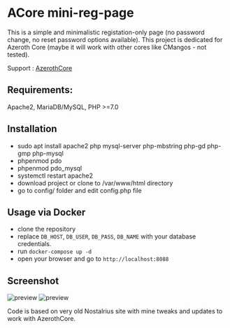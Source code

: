 # ACore mini-reg-page

This is a simple and minimalistic registation-only page (no password change, no reset password options available).
This project is dedicated for Azeroth Core (maybe it will work with other cores like CMangos - not tested).

Support : [AzerothCore](http://azerothcore.org)

## Requirements:
Apache2, MariaDB/MySQL, PHP >=7.0

## Installation

 - sudo apt install apache2 php mysql-server php-mbstring php-gd php-gmp php-mysql
 - phpenmod pdo
 - phpenmod pdo_mysql
 - systemctl restart apache2
 - download project or clone to /var/www/html directory
 - go to config/ folder and edit config.php file

## Usage via Docker
- clone the repository
- replace `DB_HOST`, `DB_USER`, `DB_PASS`, `DB_NAME` with your database credentials.
- run `docker-compose up -d`
- open your browser and go to `http://localhost:8088`

 ## Screenshot
![preview](https://raw.githubusercontent.com/nolt/acore-mini-reg-page/master/img/preview.jpg)
![preview](https://raw.githubusercontent.com/nolt/acore-mini-reg-page/master/img/preview2.jpg)


Code is based on very old Nostalrius site with mine tweaks and updates to work with AzerothCore.
